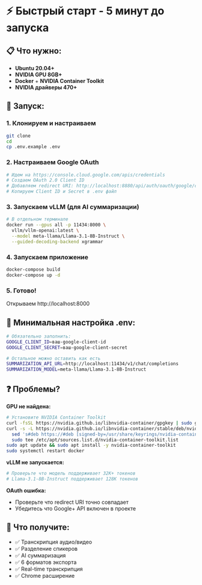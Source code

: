 # ⚡ Быстрый старт - 5 минут до запуска

## 📋 Что нужно:
- **Ubuntu 20.04+** 
- **NVIDIA GPU 8GB+**
- **Docker** + **NVIDIA Container Toolkit**
- **NVIDIA драйверы 470+**

## 🚀 Запуск:

### 1. Клонируем и настраиваем
```bash
git clone 
cd 
cp .env.example .env
```

### 2. Настраиваем Google OAuth
```bash
# Идем на https://console.cloud.google.com/apis/credentials
# Создаем OAuth 2.0 Client ID
# Добавляем redirect URI: http://localhost:8880/api/auth/oauth/google/callback
# Копируем Client ID и Secret в .env файл
```

### 3. Запускаем vLLM (для AI суммаризации)
```bash
# В отдельном терминале
docker run --gpus all -p 11434:8000 \
  vllm/vllm-openai:latest \
  --model meta-llama/Llama-3.1-8B-Instruct \
  --guided-decoding-backend xgrammar
```

### 4. Запускаем приложение
```bash
docker-compose build
docker-compose up -d
```

### 5. Готово!
Открываем http://localhost:8000

## 🔧 Минимальная настройка .env:

```bash
# Обязательно заполнить:
GOOGLE_CLIENT_ID=ваш-google-client-id
GOOGLE_CLIENT_SECRET=ваш-google-client-secret

# Остальное можно оставить как есть
SUMMARIZATION_API_URL=http://localhost:11434/v1/chat/completions
SUMMARIZATION_MODEL=meta-llama/Llama-3.1-8B-Instruct
```

## ❓ Проблемы?

**GPU не найдена:**
```bash
# Установите NVIDIA Container Toolkit
curl -fsSL https://nvidia.github.io/libnvidia-container/gpgkey | sudo gpg --dearmor -o /usr/share/keyrings/nvidia-container-toolkit-keyring.gpg
curl -s -L https://nvidia.github.io/libnvidia-container/stable/deb/nvidia-container-toolkit.list | \
  sed 's#deb https://#deb [signed-by=/usr/share/keyrings/nvidia-container-toolkit-keyring.gpg] https://#g' | \
  sudo tee /etc/apt/sources.list.d/nvidia-container-toolkit.list
sudo apt update && sudo apt install -y nvidia-container-toolkit
sudo systemctl restart docker
```

**vLLM не запускается:**
```bash
# Проверьте что модель поддерживает 32K+ токенов
# Llama-3.1-8B-Instruct поддерживает 128K токенов
```

**OAuth ошибка:**
- Проверьте что redirect URI точно совпадает
- Убедитесь что Google+ API включен в проекте

## 🎯 Что получите:
- ✅ Транскрипция аудио/видео
- ✅ Разделение спикеров  
- ✅ AI суммаризация
- ✅ 6 форматов экспорта
- ✅ Real-time транскрипция
- ✅ Chrome расширение 